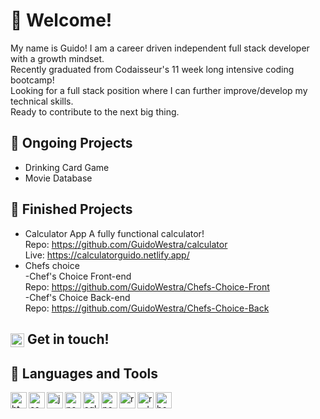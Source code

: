 # :wave: Welcome!
My name is Guido! 
I am a career driven independent full stack developer with a growth mindset. <br />
Recently graduated from Codaisseur's 11 week long intensive coding bootcamp! <br /> 
Looking for a full stack position where I can further improve/develop my technical skills. <br /> 
Ready to contribute to the next big thing. <br />
## :seedling: Ongoing Projects 
- Drinking Card Game
- Movie Database 


## :palm_tree: Finished Projects 
- Calculator App 
A fully functional calculator!<br />
Repo: https://github.com/GuidoWestra/calculator <br />
Live: https://calculatorguido.netlify.app/
- Chefs choice <br />
  -Chef's Choice Front-end <br />
   Repo: https://github.com/GuidoWestra/Chefs-Choice-Front <br />
  -Chef's Choice Back-end  <br />
   Repo: https://github.com/GuidoWestra/Chefs-Choice-Back <br />

## [<img align="center" alt="linkedin logo" width="22px" src="https://www.flaticon.com/svg/static/icons/svg/61/61109.svg"/>](https://www.linkedin.com/in/guidowestra/) Get in touch! 

## :wrench: Languages and Tools
<img align="left" alt="html logo" width="26px" src="https://images.vexels.com/media/users/3/166383/isolated/preview/6024bc5746d7436c727825dc4fc23c22-html-programming-language-icon-by-vexels.png"/>
<img align="left" alt="css logo" width="26px" src="https://cdn.iconscout.com/icon/free/png-512/css-118-569410.png"/>
<img align="left" alt="js logo" width="26px" src="https://www.freepnglogos.com/uploads/javascript-png/javascript-vector-logo-yellow-png-transparent-javascript-vector-12.png"/>
<img align="left" alt="nodejs logo" width="26px" src="https://upload.wikimedia.org/wikipedia/commons/thumb/d/d9/Node.js_logo.svg/1200px-Node.js_logo.svg.png"/>
<img align="left" alt="sql orm logo" width="26px" src="https://sequelize.org/v4/manual/asset/logo-small.png"/>
<img align="left" alt="postgresql" width="26px" src="https://cdn.iconscout.com/icon/free/png-512/postgresql-226047.png"/>
<img align="left" alt="react logo" width="26px" src="https://cdn.iconscout.com/icon/free/png-512/react-1-282599.png"/>
<img align="left" alt="redux logo" width="26px" src="https://cdn.iconscout.com/icon/free/png-512/redux-283024.png"/>
<img align="left" alt="bootstrap logo" width="26px" src="https://cdn.iconscout.com/icon/free/png-256/bootstrap-226077.png"/>
